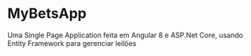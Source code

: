# MyBetsApp
Uma Single Page Application feita em Angular 8 e ASP.Net Core, usando Entity Framework para gerenciar leilões
